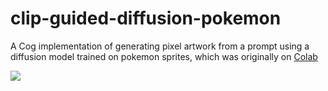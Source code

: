 # clip-guided-diffusion-pokemon

A Cog implementation of generating pixel artwork from a prompt using a diffusion model trained on pokemon sprites, which was originally on [Colab](https://colab.research.google.com/drive/1N8Cc9yYzNR4M9J2NtE3n3jL2Jy25KAl_)

<a href="https://replicate.ai/cjwbw/clip-guided-diffusion-pokemon"><img src="https://img.shields.io/static/v1?label=Replicate&message=Demo and Docker Image&color=blue"></a>
